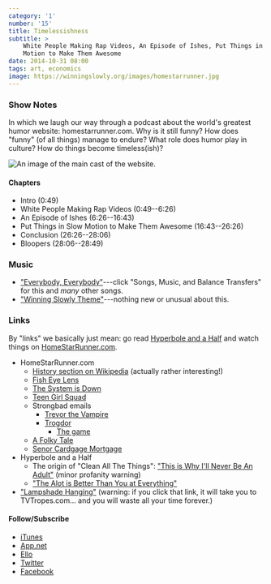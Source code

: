 ```yaml
---
category: '1'
number: '15'
title: Timelessishness
subtitle: >
    White People Making Rap Videos, An Episode of Ishes, Put Things in Slow
    Motion to Make Them Awesome
date: 2014-10-31 08:00
tags: art, economics
image: https://winningslowly.org/images/homestarrunner.jpg
---
```


### Show Notes

In which we laugh our way through a podcast about the world's greatest humor
website: homestarrunner.com. Why is it still funny? How does "funny" (of all
things) manage to endure? What role does humor play in culture? How do things
become timeless(ish)?

![An image of the main cast of the website.](//winningslowly.org/images/homestarrunner.jpg "The HomeStarRunner.com crew")

#### Chapters

  - Intro (0:49)
  - White People Making Rap Videos (0:49--6:26)
  - An Episode of Ishes (6:26--16:43)
  - Put Things in Slow Motion to Make Them Awesome (16:43--26:26)
  - Conclusion (26:26--28:06)
  - Bloopers (28:06--28:49)

### Music

  - ["Everybody, Everybody"]---click "Songs, Music, and Balance Transfers" for
    this and *many* other songs.
  - ["Winning Slowly Theme"]---nothing new or unusual about this.

["Everybody, Everybody"]: //www.homestarrunner.com/homester.html
["Winning Slowly Theme"]: //soundcloud.com/chriskrycho/winning-slowly

### Links

By "links" we basically just mean: go read [Hyperbole and a Half] and watch
things on [HomeStarRunner.com].

[Hyperbole and a Half]: //hyperboleandahalf.blogspot.com
[HomeStarRunner.com]: //homestarrunner.com

  - HomeStarRunner.com
      + [History section on Wikipedia][history] (actually rather interesting!)
      + [Fish Eye Lens]
      + [The System is Down]
      + [Teen Girl Squad]
      + Strongbad emails
          * [Trevor the Vampire]
          * [Trogdor]
              - [The game]
      + [A Folky Tale]
      + [Senor Cardgage Mortgage]
  - Hyperbole and a Half
      + The origin of "Clean All The Things": ["This is Why I'll Never Be An
        Adult"][clean] (minor profanity warning)
      + ["The Alot is Better Than You at Everything"][alot]
  - ["Lampshade Hanging"] \(warning: if you click that link, it will take you to
    TVTropes.com... and you will waste all your time forever.)

[history]: //en.wikipedia.org/wiki/Homestar_Runner#History
[Fish Eye Lens]: //homestarrunner.com/fisheyelens.html
[The System is Down]: //www.homestarrunner.com/systemisdown.html
[Teen Girl Squad]: //www.homestarrunner.com/tgsmenu.html
[Trevor the Vampire]: //www.homestarrunner.com/sbemail10.html
[Trogdor]: //www.homestarrunner.com/sbemail58.html
[The game]: //www.homestarrunner.com/trogdor.html
[A Folky Tale]: //www.homestarrunner.com/dumpingtontoon.html
[Senor Cardgage Mortgage]: //www.homestarrunner.com/senormortgage.html

[clean]: //hyperboleandahalf.blogspot.com/2010/06/this-is-why-ill-never-be-adult.html
[alot]: //hyperboleandahalf.blogspot.com/2010/04/alot-is-better-than-you-at-everything.html
["Lampshade Hanging"]: //tvtropes.org/pmwiki/pmwiki.php/Main/LampshadeHanging

#### Follow/Subscribe

  - [iTunes](//itunes.apple.com/us/podcast/winning-slowly/id807603957?mt=2)
  - [App.net](//alpha.app.net/winningslowly)
  - [Ello](//ello.co/winningslowly)
  - [Twitter](//twitter.com/winningslowly)
  - [Facebook](//www.facebook.com/winningslowlypodcast)
